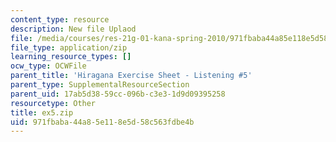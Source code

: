 ```yaml
---
content_type: resource
description: New file Uplaod
file: /media/courses/res-21g-01-kana-spring-2010/971fbaba44a85e118e5d58c563fdbe4b_ex5.zip
file_type: application/zip
learning_resource_types: []
ocw_type: OCWFile
parent_title: 'Hiragana Exercise Sheet - Listening #5'
parent_type: SupplementalResourceSection
parent_uid: 17ab5d38-59cc-096b-c3e3-1d9d09395258
resourcetype: Other
title: ex5.zip
uid: 971fbaba-44a8-5e11-8e5d-58c563fdbe4b
---
```

